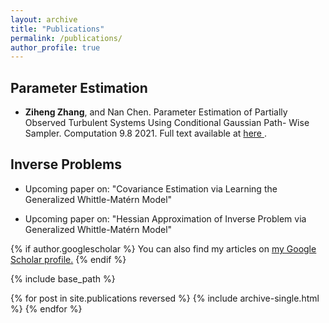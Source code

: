 ```yaml
---
layout: archive
title: "Publications"
permalink: /publications/
author_profile: true
---
```


## Parameter Estimation

* **Ziheng Zhang**, and Nan Chen. Parameter Estimation of Partially Observed Turbulent Systems Using Conditional Gaussian Path- Wise Sampler. Computation 9.8 2021. Full text available at <a href="https://www.mdpi.com/2079-3197/9/8/91/htm"> here </a>.

## Inverse Problems

* Upcoming paper on: "Covariance Estimation via Learning the Generalized Whittle-Matérn Model"

* Upcoming paper on: "Hessian Approximation of Inverse Problem via Generalized Whittle-Matérn Model"



{% if author.googlescholar %}
  You can also find my articles on <u><a href="{{author.googlescholar}}">my Google Scholar profile</a>.</u>
{% endif %}

{% include base_path %}

{% for post in site.publications reversed %}
  {% include archive-single.html %}
{% endfor %}

